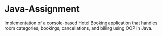 # Java-Assignment
Implementation of a console-based Hotel Booking application that handles room categories, bookings, cancellations, and billing using OOP in Java.
